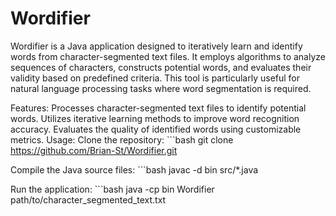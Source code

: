 # Wordifier
Wordifier is a Java application designed to iteratively learn and identify words from character-segmented text files. It employs algorithms to analyze sequences of characters, constructs potential words, and evaluates their validity based on predefined criteria. This tool is particularly useful for natural language processing tasks where word segmentation is required.

Features:
Processes character-segmented text files to identify potential words.
Utilizes iterative learning methods to improve word recognition accuracy.
Evaluates the quality of identified words using customizable metrics.
Usage:
Clone the repository: ```bash git clone https://github.com/Brian-St/Wordifier.git


Compile the Java source files: ```bash javac -d bin src/*.java


Run the application: ```bash java -cp bin Wordifier path/to/character_segmented_text.txt


